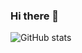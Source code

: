 ### Hi there 👋

![GitHub stats](https://github-readme-stats.vercel.app/api?username=hysts&show_icons=true&theme=tokyonight&count_private=true&include_all_commits=true)

<!--
**hysts/hysts** is a ✨ _special_ ✨ repository because its `README.md` (this file) appears on your GitHub profile.

Here are some ideas to get you started:

- 🔭 I’m currently working on ...
- 🌱 I’m currently learning ...
- 👯 I’m looking to collaborate on ...
- 🤔 I’m looking for help with ...
- 💬 Ask me about ...
- 📫 How to reach me: ...
- 😄 Pronouns: ...
- ⚡ Fun fact: ...
-->
